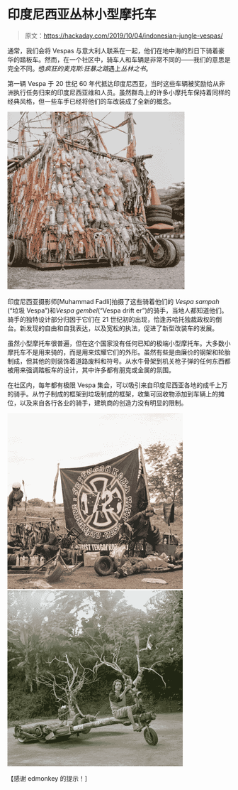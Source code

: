 # 印度尼西亚丛林小型摩托车

> 原文：<https://hackaday.com/2019/10/04/indonesian-jungle-vespas/>

通常，我们会将 Vespas 与意大利人联系在一起，他们在地中海的烈日下骑着豪华的踏板车。然而，在一个社区中，骑车人和车辆是非常不同的——我们的意思是完全不同。想*疯狂的麦克斯:狂暴之路*遇上*丛林之书*。

第一辆 Vespa 于 20 世纪 60 年代抵达印度尼西亚，当时这些车辆被奖励给从非洲执行任务归来的印度尼西亚维和人员。虽然群岛上的许多小摩托车保持着同样的经典风格，但一些车手已经将他们的车改装成了全新的概念。

![](img/8db899625bebf01efb8ff94092ed5024.png)

印度尼西亚摄影师[Muhammad Fadli]拍摄了这些骑着他们的 *Vespa sampah* (“垃圾 Vespa”)和*Vespa gembel*(“Vespa drift er”)的骑手，当地人都知道他们。骑手的独特设计部分归因于它们在 21 世纪初的出现，恰逢苏哈托独裁政权的倒台。新发现的自由和自我表达，以及宽松的执法，促进了新型改装车的发展。

虽然小型摩托车很普遍，但在这个国家没有任何已知的极端小型摩托车。大多数小摩托车不是用来骑的，而是用来炫耀它们的外形。虽然有些是由廉价的钢架和轮胎制成，但其他的则装饰着道路废料和符号。从水牛骨架到机关枪子弹的任何东西都被用来强调踏板车的设计，其中许多都有朋克或金属的氛围。

在社区内，每年都有极限 Vespa 集会，可以吸引来自印度尼西亚各地的成千上万的骑手。从竹子制成的框架到垃圾制成的框架，收集可回收物添加到车辆上的摊位，以及来自各行各业的骑手，建筑商的创造力没有明显的限制。

 [![Rebel Riders](img/6f8c1320686c226a614c0209c3d5a520.png "Rebel Riders")](https://hackaday.com/2019/10/04/indonesian-jungle-vespas/rebel-riders-4/)  [![Rebel Riders](img/d59af190a5d0973ad454ed164bc22ead.png "Rebel Riders")](https://hackaday.com/2019/10/04/indonesian-jungle-vespas/rebel-riders-5/) 

【感谢 edmonkey 的提示！]